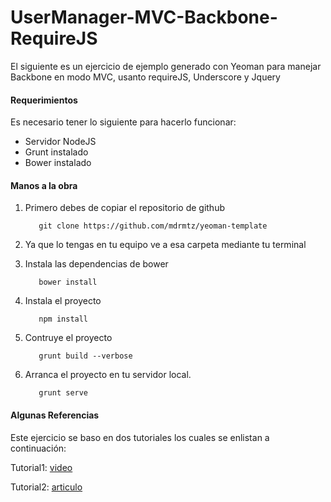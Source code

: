 UserManager-MVC-Backbone-RequireJS
==========

El siguiente es un ejercicio de ejemplo generado con Yeoman para manejar Backbone en modo MVC, usanto requireJS, Underscore y Jquery

#### Requerimientos
Es necesario tener lo siguiente para hacerlo funcionar:

* Servidor NodeJS
* Grunt instalado
* Bower instalado


#### Manos a la obra
1. Primero debes de copiar el repositorio de github

          git clone https://github.com/mdrmtz/yeoman-template

2. Ya que lo tengas en tu equipo ve a esa carpeta mediante tu terminal
3. Instala las dependencias de bower

          bower install

4. Instala el proyecto

          npm install


5. Contruye el proyecto

          grunt build --verbose

6. Arranca el proyecto en tu servidor local.

          grunt serve


#### Algunas Referencias
Este ejercicio se baso en dos tutoriales los cuales se enlistan a continuación:

Tutorial1: [video](https://www.youtube.com/watch?v=FZSjvWtUxYk)

Tutorial2: [articulo](https://github.com/evilstreak/markdown-js)
